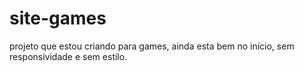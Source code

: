 # site-games
projeto que estou criando para games, ainda esta bem no início, sem responsividade e sem estilo.

